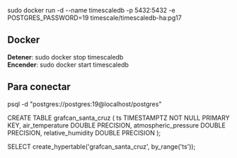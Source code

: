 sudo docker run -d --name timescaledb -p 5432:5432 -e POSTGRES_PASSWORD=19 timescale/timescaledb-ha:pg17

## Docker
**Detener**: sudo docker stop timescaledb  
**Encender**: sudo docker start timescaledb
## Para conectar
psql -d "postgres://postgres:19@localhost/postgres"

CREATE TABLE grafcan_santa_cruz (
    ts TIMESTAMPTZ NOT NULL PRIMARY KEY,
    air_temperature DOUBLE PRECISION,
    atmospheric_pressure DOUBLE PRECISION,
    relative_humidity DOUBLE PRECISION
);

SELECT create_hypertable('grafcan_santa_cruz', by_range('ts'));
